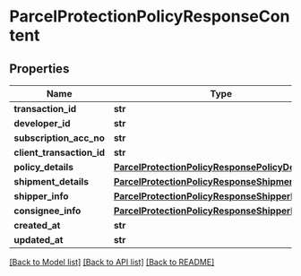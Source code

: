 # ParcelProtectionPolicyResponseContent

## Properties
Name | Type | Description | Notes
------------ | ------------- | ------------- | -------------
**transaction_id** | **str** |  | [optional] 
**developer_id** | **str** |  | [optional] 
**subscription_acc_no** | **str** |  | [optional] 
**client_transaction_id** | **str** |  | [optional] 
**policy_details** | [**ParcelProtectionPolicyResponsePolicyDetails**](ParcelProtectionPolicyResponsePolicyDetails.md) |  | [optional] 
**shipment_details** | [**ParcelProtectionPolicyResponseShipmentDetails**](ParcelProtectionPolicyResponseShipmentDetails.md) |  | [optional] 
**shipper_info** | [**ParcelProtectionPolicyResponseShipperInfo**](ParcelProtectionPolicyResponseShipperInfo.md) |  | [optional] 
**consignee_info** | [**ParcelProtectionPolicyResponseShipperInfo**](ParcelProtectionPolicyResponseShipperInfo.md) |  | [optional] 
**created_at** | **str** |  | [optional] 
**updated_at** | **str** |  | [optional] 

[[Back to Model list]](../README.md#documentation-for-models) [[Back to API list]](../README.md#documentation-for-api-endpoints) [[Back to README]](../README.md)


